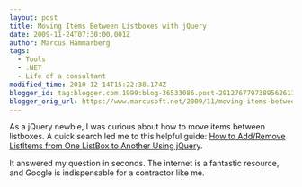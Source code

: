 ```yaml
---
layout: post
title: Moving Items Between Listboxes with jQuery
date: 2009-11-24T07:30:00.001Z
author: Marcus Hammarberg
tags:
  - Tools
  - .NET
  - Life of a consultant
modified_time: 2010-12-14T15:22:38.174Z
blogger_id: tag:blogger.com,1999:blog-36533086.post-2912767797389562611
blogger_orig_url: https://www.marcusoft.net/2009/11/moving-items-between-listboxes-with.html
---
```


As a jQuery newbie, I was curious about how to move items between listboxes. A quick search led me to this helpful guide: [How to Add/Remove ListItems from One ListBox to Another Using jQuery](http://www.codedigest.com/CodeDigest/90-How-to-Add--Remove-ListItems-from-one-ListBox-to-Another-Using-JQuery-.aspx).

It answered my question in seconds. The internet is a fantastic resource, and Google is indispensable for a contractor like me.
